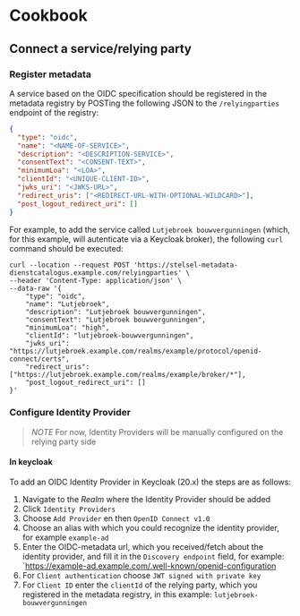 # Cookbook

## Connect a service/relying party

### Register metadata
A service based on the OIDC specification should be registered in the metadata registry by POSTing the following JSON to the `/relyingparties` endpoint of the registry:

```json
{
  "type": "oidc",
  "name": "<NAME-OF-SERVICE>",
  "description": "<DESCRIPTION-SERVICE>",
  "consentText": "<CONSENT-TEXT>",
  "minimumLoa": "<LOA>",
  "clientId": "<UNIQUE-CLIENT-ID>",
  "jwks_uri": "<JWKS-URL>",
  "redirect_uris": ["<REDIRECT-URL-WITH-OPTIONAL-WILDCARD>"],
  "post_logout_redirect_uri": []
}
```

For example, to add the service called `Lutjebroek bouwvergunningen` (which, for this example, will autenticate via a Keycloak broker), the following `curl` command should be executed:
```shell
curl --location --request POST 'https://stelsel-metadata-dienstcatalogus.example.com/relyingparties' \
--header 'Content-Type: application/json' \
--data-raw '{
    "type": "oidc",
    "name": "Lutjebroek",
    "description": "Lutjebroek bouwvergunningen",
    "consentText": "Lutjebroek bouwvergunningen",
    "minimumLoa": "high",
    "clientId": "lutjebroek-bouwvergunningen",
    "jwks_uri": "https://lutjebroek.example.com/realms/example/protocol/openid-connect/certs",
    "redirect_uris": ["https://lutjebroek.example.com/realms/example/broker/*"],
    "post_logout_redirect_uri": []
}'
```

### Configure Identity Provider
> _NOTE_ For now, Identity Providers will be manually configured on the relying party side

#### In keycloak
To add an OIDC Identity Provider in Keycloak (20.x) the steps are as follows:
1. Navigate to the _Realm_ where the Identity Provider should be added
2. Click `Identity Providers`
3. Choose `Add Provider` en then `OpenID Connect v1.0`
4. Choose an alias with which you could recognize the identity provider, for example `example-ad`
5. Enter the OIDC-metadata url, which you received/fetch about the identity provider, and fill it in the `Discovery endpoint` field, 
   for example: `https://example-ad.example.com/.well-known/openid-configuration
6. For `Client authentication` choose `JWT signed with private key`
7. For `Client ID` enter the `clientId` of the relying party, which you registered in the metadata registry, in this example: `lutjebroek-bouwvergunningen`